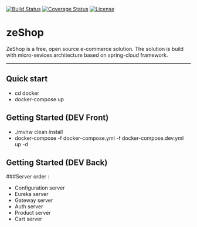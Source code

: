 [![Build Status](https://travis-ci.org/Zomzog/zeShop.svg?branch=master)](https://travis-ci.org/Zomzog/zeShop)
[![Coverage Status](https://coveralls.io/repos/github/Zomzog/zeShop/badge.svg?branch=master)](https://coveralls.io/github/Zomzog/zeShop?branch=master)
[![License](https://img.shields.io/badge/License-GPL--3.0-blue.svg)](https://github.com/Zomzog/zeShop/blob/master/LICENSE)

zeShop
===================
ZeShop is a free, open source e-commerce solution. 
The solution is build with micro-sevices architecture based on spring-cloud framework.

----------


Quick start
-------------
- cd docker
- docker-compose up

Getting Started (DEV Front)
-------------
- ./mvnw clean install
- docker-compose -f docker-compose.yml -f docker-compose.dev.yml up -d

Getting Started (DEV Back)
-------------
###Server order :

- Configuration server
- Eureka server
- Gateway server
- Auth server
- Product server
- Cart server